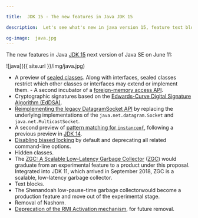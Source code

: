 ```yaml
---

title:  JDK 15 - The new features in Java JDK 15

description:  Let's see what's new in java version 15, feature text blocks, garbage collectors, hidden classes.

og-image:  java.jpg
---
```


The new features in Java [JDK 15](https://openjdk.java.net/projects/jdk/15/) next version of Java SE on June 11:

<!--more-->

![java]({{ site.url }}/img/java.jpg)

- A preview of [sealed classes](https://openjdk.java.net/jeps/360). Along with interfaces, sealed classes restrict which other classes or interfaces may extend or implement them.  - A second incubator of a [foreign-memory access API](https://openjdk.java.net/jeps/383).
 - Cryptographic signatures based on the [Edwards-Curve Digital Signature Algorithm (EdDSA)](https://openjdk.java.net/jeps/339).
 - [Reimplementing the legacy DatagramSocket API](https://openjdk.java.net/jeps/373) by replacing the underlying implementations of the `java.net.datagram.Socket` and `java.net.MulticastSocket`.
 - A second preview of [pattern matching for  `instanceof`](https://openjdk.java.net/jeps/375), following a previous preview in [JDK 14](https://www.infoworld.com/article/3436795/jdk-14-the-new-features-in-java-14.html).
- [Disabling biased locking](https://openjdk.java.net/jeps/374) by default and deprecating all related command-line options.
 - Hidden classes.
 - The [ZGC: A Scalable Low-Latency Garbage Collector](https://openjdk.java.net/jeps/377) ([ZGC](https://openjdk.java.net/jeps/377)) would graduate from an experimental feature to a product under this proposal. Integrated into JDK 11, which arrived in September 2018, ZGC is a scalable, low-latency garbage collector.
 - Text blocks.
 - The Shenandoah low-pause-time garbage collectorwould become a production feature and move out of the experimental stage.
 - Removal of Nashorn.
 - [Deprecation of the RMI Activation mechanism](https://openjdk.java.net/jeps/385), for future removal.
  

